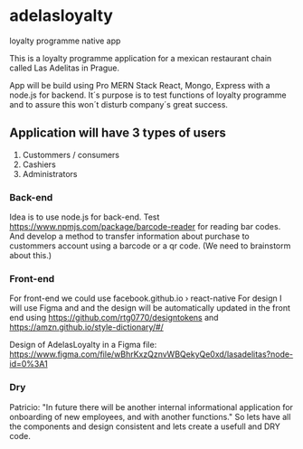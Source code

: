 # adelasloyalty
loyalty programme native app

This is a loyalty programme application for a mexican restaurant chain called Las Adelitas in Prague.

App will be build using Pro MERN Stack React, Mongo, Express with a node.js for backend. It´s purpose is to test functions of loyalty programme and to assure this won´t disturb company´s great success.

## Application will have 3 types of users
1. Custommers / consumers
2. Cashiers
3. Administrators

### Back-end
Idea is to use node.js for back-end. Test https://www.npmjs.com/package/barcode-reader for reading bar codes. And develop a method to transfer information about purchase to custommers account using a barcode or a qr code. (We need to brainstorm about this.)

### Front-end
For front-end we could use facebook.github.io › react-native
For design I will use Figma and and the design will be automatically updated in the front end using
https://github.com/rtg0770/designtokens
and
https://amzn.github.io/style-dictionary/#/

Design of AdelasLoyalty in a Figma file: https://www.figma.com/file/wBhrKxzQznvWBQekyQe0xd/lasadelitas?node-id=0%3A1

### Dry
Patricio: "In future there will be another internal informational application for onboarding of new employees, and with another functions."
So lets have all the components and design consistent and lets create a usefull and DRY code.
